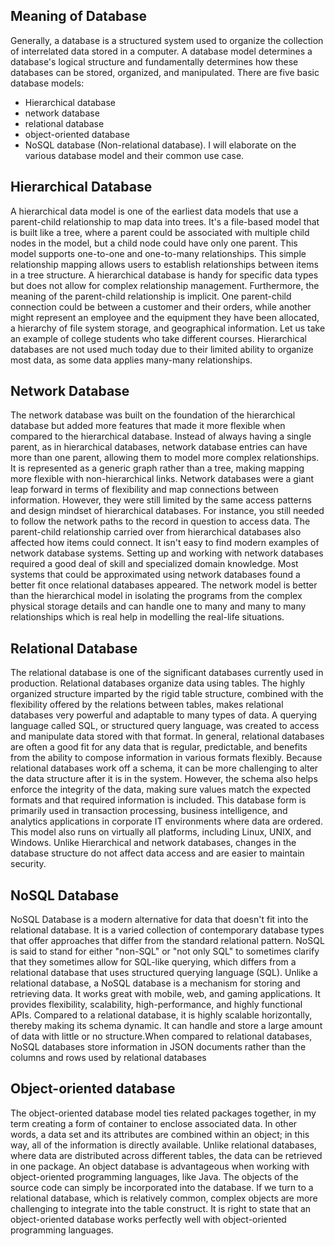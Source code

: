 ## Meaning of Database
Generally, a database is a structured system used to organize the collection of interrelated data stored in a computer. A database model determines a database's logical structure and fundamentally determines how these databases can be stored, organized, and manipulated. There are five basic database models: 
- Hierarchical database
- network database
- relational database
- object-oriented database
- NoSQL database (Non-relational database).
I will elaborate on the various database model and their common use case.

## Hierarchical Database
A hierarchical data model is one of the earliest data models that use a parent-child relationship to map data into trees. It's a file-based model that is built like a tree, where a  parent could be associated with multiple child nodes in the model, but a child node could have only one parent. This model supports one-to-one and one-to-many relationships. This simple relationship mapping allows users to establish relationships between items in a tree structure. A hierarchical database is handy for specific data types but does not allow for complex relationship management.
Furthermore, the meaning of the parent-child relationship is implicit. One parent-child connection could be between a customer and their orders, while another might represent an employee and the equipment they have been allocated, a hierarchy of file system storage, and geographical information. Let us take an example of college students who take different courses. Hierarchical databases are not used much today due to their limited ability to organize most data, as some data applies many-many relationships.

## Network Database
The network database was built on the foundation of the hierarchical database but added more features that made it more flexible when compared to the hierarchical database. Instead of always having a single parent, as in hierarchical databases, network database entries can have more than one parent, allowing them to model more complex relationships. It is represented as a generic graph rather than a tree, making mapping more flexible with non-hierarchical links.
Network databases were a giant leap forward in terms of flexibility and map connections between information. However, they were still limited by the same access patterns and design mindset of hierarchical databases. For instance, you still needed to follow the network paths to the record in question to access data. The parent-child relationship carried over from hierarchical databases also affected how items could connect.
It isn't easy to find modern examples of network database systems. Setting up and working with network databases required a good deal of skill and specialized domain knowledge. Most systems that could be approximated using network databases found a better fit once relational databases appeared. The network model is better than the hierarchical model in isolating the programs from the complex physical storage details and can handle one to many and many to many relationships which is real help in modelling the real-life situations.

## Relational Database
The relational database is one of the significant databases currently used in production. Relational databases organize data using tables. The highly organized structure imparted by the rigid table structure, combined with the flexibility offered by the relations between tables, makes relational databases very powerful and adaptable to many types of data. A querying language called SQL, or structured query language, was created to access and manipulate data stored with that format.
In general, relational databases are often a good fit for any data that is regular, predictable, and benefits from the ability to compose information in various formats flexibly. Because relational databases work off a schema, it can be more challenging to alter the data structure after it is in the system. However, the schema also helps enforce the integrity of the data, making sure values match the expected formats and that required information is included. This database form is primarily used in transaction processing, business intelligence, and analytics applications in corporate IT environments where data are ordered. This model also runs on virtually all platforms, including Linux, UNIX, and Windows. Unlike Hierarchical and network databases, changes in the database structure do not affect data access and are easier to maintain security.

## NoSQL Database
NoSQL Database is a modern alternative for data that doesn't fit into the relational database. It is a varied collection of contemporary database types that offer approaches that differ from the standard relational pattern. NoSQL is said to stand for either "non-SQL" or "not only SQL" to sometimes clarify that they sometimes allow for SQL-like querying, which differs from a relational database that uses structured querying language (SQL). Unlike a relational database, a NoSQL database is a mechanism for storing and retrieving data. It works great with mobile, web, and gaming applications. It provides flexibility, scalability, high-performance, and highly functional APIs. Compared to a relational database, it is highly scalable horizontally, thereby making its schema dynamic. It can handle and store a large amount of data with little or no structure.When compared to relational databases, NoSQL databases store information in JSON documents rather than the columns and rows used by relational databases

## Object-oriented database
The object-oriented database model ties related packages together, in my term creating a form of container to enclose associated data. In other words, a data set and its attributes are combined within an object; in this way, all of the information is directly available. Unlike relational databases, where data are distributed across different tables, the data can be retrieved in one package. An object database is advantageous when working with object-oriented programming languages, like Java. The objects of the source code can simply be incorporated into the database. If we turn to a relational database, which is relatively common, complex objects are more challenging to integrate into the table construct. It is right to state that an object-oriented database works perfectly well with object-oriented programming languages.

